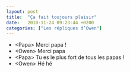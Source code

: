 ```yaml
---
layout: post
title:  "Ça fait toujours plaisir"
date:   2010-11-24 09:23:44 +0200
categories: ["Les répliques d’Owen"]
---
```


-   \<Papa\> Merci papa !
-   \<Owen\> Merci papa
-   \<Papa\> Tu es le plus fort de tous les papas !
-   \<Owen\> Hé hé
